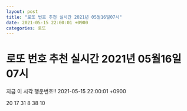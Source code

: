 ```yaml
---
layout: post
title: "로또 번호 추천 실시간 2021년 05월16일07시"
date: 2021-05-15 22:00:01 +0900
categories: 로또
---
```


# 로또 번호 추천 실시간 2021년 05월16일07시

지금 이 시각 행운번호!! 2021-05-15 22:00:01 +0900

 20  17  31  8  38  10 

